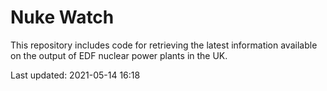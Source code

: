 # Nuke Watch

This repository includes code for retrieving the latest information available on the output of EDF nuclear power plants in the UK.

Last updated: 2021-05-14 16:18